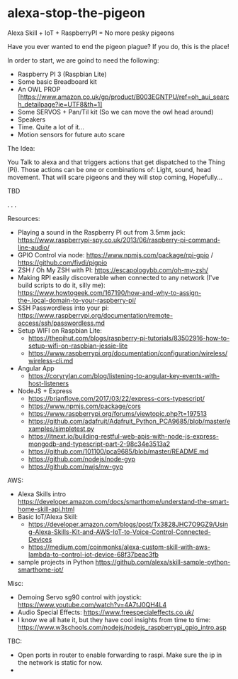 # alexa-stop-the-pigeon
Alexa Skill + IoT + RaspberryPI  = No more pesky pigeons

Have you ever wanted to end the pigeon plague? If you do, this is the place!

In order to start, we are goind to need the following:

- Raspberry PI 3 (Raspbian Lite)
- Some basic Breadboard kit
- An OWL PROP [https://www.amazon.co.uk/gp/product/B003EGNTPU/ref=oh_aui_search_detailpage?ie=UTF8&th=1]
- Some SERVOS + Pan/Til kit (So we can move the owl head around)
- Speakers
- Time. Quite a lot of it... 
- Motion sensors for future auto scare

The Idea:

You Talk to alexa and that triggers actions that get dispatched to the Thing (Pi). Those actions can be one or combinations of:
Light, sound, head movement. That will scare pigeons and they will stop coming, Hopefully... 

TBD


.
.
.

Resources:

 - Playing a sound in the Raspberry PI out from 3.5mm jack: https://www.raspberrypi-spy.co.uk/2013/06/raspberry-pi-command-line-audio/
 - GPIO Control via node: https://www.npmjs.com/package/rpi-gpio / https://github.com/fivdi/pigpio
 - ZSH / Oh My ZSH with PI: https://escapologybb.com/oh-my-zsh/
 - Making RPI easily discoverable when connected to any network (I've build scripts to do it, silly me): https://www.howtogeek.com/167190/how-and-why-to-assign-the-.local-domain-to-your-raspberry-pi/
 - SSH Passwordless into your pi: https://www.raspberrypi.org/documentation/remote-access/ssh/passwordless.md
 - Setup WIFI on Raspbian Lite:  
   - https://thepihut.com/blogs/raspberry-pi-tutorials/83502916-how-to-setup-wifi-on-raspbian-jessie-lite
   - https://www.raspberrypi.org/documentation/configuration/wireless/wireless-cli.md
 - Angular App
   - https://coryrylan.com/blog/listening-to-angular-key-events-with-host-listeners
 - NodeJS + Express
   - https://brianflove.com/2017/03/22/express-cors-typescript/
   - https://www.npmjs.com/package/cors
   - https://www.raspberrypi.org/forums/viewtopic.php?t=197513
   - https://github.com/adafruit/Adafruit_Python_PCA9685/blob/master/examples/simpletest.py
   - https://itnext.io/building-restful-web-apis-with-node-js-express-mongodb-and-typescript-part-2-98c34e3513a2
   - https://github.com/101100/pca9685/blob/master/README.md
   - https://github.com/nodejs/node-gyp
   - https://github.com/nwjs/nw-gyp

AWS:
 - Alexa Skills intro https://developer.amazon.com/docs/smarthome/understand-the-smart-home-skill-api.html
 - Basic IoT/Alexa Skill:       
   - https://developer.amazon.com/blogs/post/Tx3828JHC7O9GZ9/Using-Alexa-Skills-Kit-and-AWS-IoT-to-Voice-Control-Connected-Devices
   -  https://medium.com/coinmonks/alexa-custom-skill-with-aws-lambda-to-control-iot-device-68f37beac3fb
- sample projects in Python https://github.com/alexa/skill-sample-python-smarthome-iot/

 Misc: 
 - Demoing Servo sg90 control with joystick: https://www.youtube.com/watch?v=4A7tJ0QH4L4
 - Audio Special Effects: https://www.freespecialeffects.co.uk/
 - I know we all hate it, but they have cool insights from time to time: https://www.w3schools.com/nodejs/nodejs_raspberrypi_gpio_intro.asp
  
TBC:
  - Open ports in router to enable forwarding to raspi. Make sure the ip in the network is static for now.
  - 